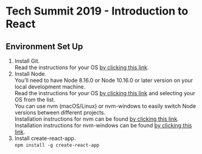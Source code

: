 # Tech Summit 2019 - Introduction to React  

## Environment Set Up  
1. Install Git.  
    Read the instructions for your OS [by clicking this link](https://git-scm.com/book/en/v1/Getting-Started-Installing-Git).  
2. Install Node.  
    You’ll need to have Node 8.16.0 or Node 10.16.0 or later version on your local development machine.  
    Read the instructions for your OS [by clicking this link](https://nodejs.org/en/download/package-manager/) and selecting your OS from the list.  
    You can use nvm (macOS/Linux) or nvm-windows to easily switch Node versions between different projects.  
    Installation instructions for nvm can be found [by clicking this link](https://github.com/nvm-sh/nvm).  
    Installation instructions for nvm-windows can be found [by clicking this link](https://github.com/coreybutler/nvm-windows).  
3. Install create-react-app.  
    `npm install -g create-react-app`

